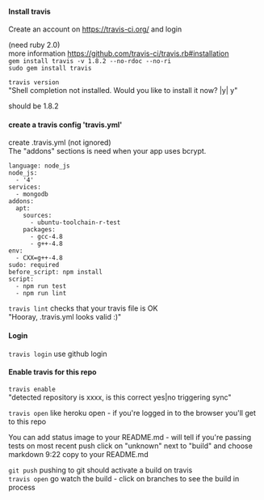 
#### Install travis
Create an account on https://travis-ci.org/ and login  


(need ruby 2.0)  
more information https://github.com/travis-ci/travis.rb#installation  
`gem install travis -v 1.8.2 --no-rdoc --no-ri`  
`sudo gem install travis`  

`travis version`  
"Shell completion not installed. Would you like to install it now? |y| y"  

should be 1.8.2



#### create a travis config 'travis.yml'
create .travis.yml (not ignored)  
The "addons" sections is need when your app uses bcrypt.  

```
language: node_js
node_js:
  - '4'
services:
  - mongodb
addons:
  apt:
    sources:
      - ubuntu-toolchain-r-test
    packages:
      - gcc-4.8
      - g++-4.8
env:
  - CXX=g++-4.8
sudo: required
before_script: npm install
script:
  - npm run test
  - npm run lint
```
`travis lint`   checks that your travis file is OK  
"Hooray, .travis.yml looks valid :)"

#### Login
`travis login`  use github login  


#### Enable travis for this repo
`travis enable`  
"detected repository is xxxx, is this correct yes|no
triggering sync"  


`travis open`   like heroku open - if you're logged in to the browser you'll get to this repo

You can add status image to your README.md - will tell if you're passing tests on most recent push
click on "unknown" next to "build" and choose markdown 9:22
copy to your README.md

`git push`  pushing to git should activate a build on travis  
`travis open`  go watch the build  - click on branches to see the build in process
